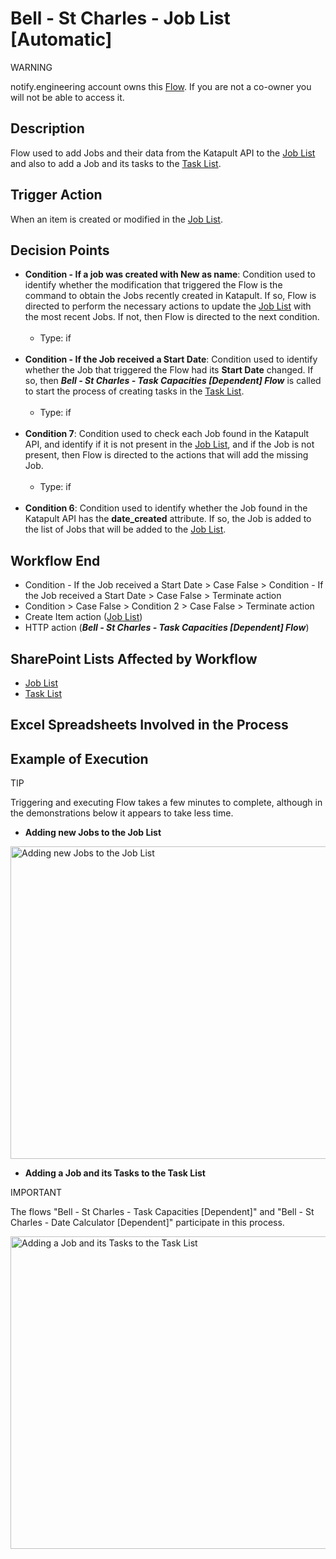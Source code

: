 # Bell - St Charles - Job List [Automatic]

<div class="warning">
<p class="admonition-title">WARNING</p>
<p>notify.engineering account owns this <a href="https://make.powerautomate.com/environments/Default-a5273f41-687e-4e5e-9fba-18c6ce465b41/flows/shared/0eb9728c-cb6b-49c1-92d0-ec233dbeddf3/details" target="_blank">Flow</a>. If you are not a co-owner you will not be able to access it.</p>
</div>

## Description
Flow used to add Jobs and their data from the Katapult API to the <a href="https://vistacaretech.sharepoint.com/sites/engineering/Bell/StCharles/Lists/Job%20List/AllItems.aspx" target="_blank">Job List</a> and also to add a Job and its tasks to the <a href="https://vistacaretech.sharepoint.com/sites/engineering/Bell/StCharles/Lists/Tasks/1000%20Tasks.aspx" target="_blank">Task List</a>.

## Trigger Action
When an item is created or modified in the <a href="https://vistacaretech.sharepoint.com/sites/engineering/Bell/StCharles/Lists/Job%20List/AllItems.aspx" target="_blank">Job List</a>.

## Decision Points
* **Condition - If a job was created with New as name**: Condition used to identify whether the modification that triggered the Flow is the command to obtain the Jobs recently created in Katapult. If so, Flow is directed to perform the necessary actions to update the <a href="https://vistacaretech.sharepoint.com/sites/engineering/Bell/StCharles/Lists/Job%20List/AllItems.aspx" target="_blank">Job List</a> with the most recent Jobs. If not, then Flow is directed to the next condition.
<br></br>
    * Type: if
<br></br>
* **Condition - If the Job received a Start Date**: Condition used to identify whether the Job that triggered the Flow had its **Start Date** changed. If so, then ***Bell - St Charles - Task Capacities [Dependent] Flow*** is called to start the process of creating tasks in the <a href="https://vistacaretech.sharepoint.com/sites/engineering/Bell/StCharles/Lists/Tasks/1000%20Tasks.aspx" target="_blank">Task List</a>.
<br></br>
    * Type: if
<br></br>
* **Condition 7**: Condition used to check each Job found in the Katapult API, and identify if it is not present in the <a href="https://vistacaretech.sharepoint.com/sites/engineering/Bell/StCharles/Lists/Job%20List/AllItems.aspx" target="_blank">Job List</a>, and if the Job is not present, then Flow is directed to the actions that will add the missing Job.
<br></br>
    * Type: if
<br></br>
* **Condition 6**: Condition used to identify whether the Job found in the Katapult API has the **date_created** attribute. If so, the Job is added to the list of Jobs that will be added to the <a href="https://vistacaretech.sharepoint.com/sites/engineering/Bell/StCharles/Lists/Job%20List/AllItems.aspx" target="_blank">Job List</a>.

## Workflow End
* Condition - If the Job received a Start Date > Case False > Condition - If the Job received a Start Date > Case False > Terminate action
* Condition > Case False > Condition 2 > Case False > Terminate action
* Create Item action (<a href="https://vistacaretech.sharepoint.com/sites/engineering/Bell/StCharles/Lists/Job%20List/AllItems.aspx" target="_blank">Job List</a>)
* HTTP action (***Bell - St Charles - Task Capacities [Dependent] Flow***)

## SharePoint Lists Affected by Workflow
* <a href="https://vistacaretech.sharepoint.com/sites/engineering/Bell/StCharles/Lists/Job%20List/AllItems.aspx" target="_blank">Job List</a>
* <a href="https://vistacaretech.sharepoint.com/sites/engineering/Bell/StCharles/Lists/Tasks/1000%20Tasks.aspx" target="_blank">Task List</a>

## Excel Spreadsheets Involved in the Process


## Example of Execution

<div class="seealso">
<p class="admonition-title">TIP</p>
<p>Triggering and executing Flow takes a few minutes to complete, although in the demonstrations below it appears to take less time.</p>
</div>

* **Adding new Jobs to the Job List**

<a class="" data-lightbox="Adding new Jobs to the Job List" href="../../../_static/flows/Bell - St Charles - Job List [Automatic]_Adding New Jobs.gif" title="Adding new Jobs to the Job List" data-title="Adding new Jobs to the Job List"><img src="../../../_static/flows/Bell - St Charles - Job List [Automatic]_Adding New Jobs.gif" class="align-center" width="800px" height="500px" alt="Adding new Jobs to the Job List">
</a>

* **Adding a Job and its Tasks to the Task List**

<div class="note">
<p class="admonition-title">IMPORTANT</p>
<p>The flows "Bell - St Charles - Task Capacities [Dependent]" and "Bell - St Charles - Date Calculator [Dependent]" participate in this process.</p>
</div>

<a class="" data-lightbox="Adding a Job and its Tasks to the Task List" href="../../../_static/flows/Bell - St Charles - Job List [Automatic]_Adding New Tasks.gif" title="Adding a Job and its Tasks to the Task List" data-title="Adding a Job and its Tasks to the Task List"><img src="../../../_static/flows/Bell - St Charles - Job List [Automatic]_Adding New Tasks.gif" class="align-center" width="800px" height="500px" alt="Adding a Job and its Tasks to the Task List">
</a>